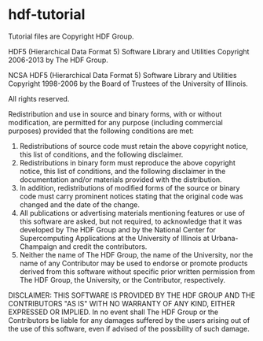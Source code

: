 hdf-tutorial
============

Tutorial files are Copyright HDF Group.

HDF5 (Hierarchical Data Format 5) Software Library and Utilities 
Copyright 2006-2013 by The HDF Group.

NCSA HDF5 (Hierarchical Data Format 5) Software Library and Utilities 
Copyright 1998-2006 by the Board of Trustees of the University of Illinois.

All rights reserved.

Redistribution and use in source and binary forms, with or without modification, are permitted for any purpose (including commercial purposes) provided that the following conditions are met:

1. Redistributions of source code must retain the above copyright notice, this list of conditions, and the following disclaimer.
2. Redistributions in binary form must reproduce the above copyright notice, this list of conditions, and the following disclaimer in the documentation and/or materials provided with the distribution.
3. In addition, redistributions of modified forms of the source or binary code must carry prominent notices stating that the original code was changed and the date of the change.
4. All publications or advertising materials mentioning features or use of this software are asked, but not required, to acknowledge that it was developed by The HDF Group and by the National Center for Supercomputing Applications at the University of Illinois at Urbana-Champaign and credit the contributors.
5. Neither the name of The HDF Group, the name of the University, nor the name of any Contributor may be used to endorse or promote products derived from this software without specific prior written permission from The HDF Group, the University, or the Contributor, respectively.

DISCLAIMER: THIS SOFTWARE IS PROVIDED BY THE HDF GROUP AND THE CONTRIBUTORS "AS IS" WITH NO WARRANTY OF ANY KIND, EITHER EXPRESSED OR IMPLIED. In no event shall The HDF Group or the Contributors be liable for any damages suffered by the users arising out of the use of this software, even if advised of the possibility of such damage.


